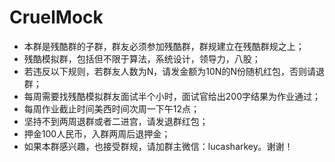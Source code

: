 # CruelMock

- 本群是残酷群的子群，群友必须参加残酷群，群规建立在残酷群规之上；
- 残酷模拟群，包括但不限于算法，系统设计，领导力，八股；
- 若违反以下规则，若群友人数为N，请发金额为10N的N份随机红包，否则请退群；
- 每周需要找残酷模拟群友面试半个小时，面试官给出200字结果为作业通过；
- 每周作业截止时间美西时间次周一下午12点；
- 坚持不到两周退群或者二进宫，请发退群红包；
- 押金100人民币，入群两周后退押金；
- 如果本群感兴趣，也接受群规，请加群主微信：lucasharkey。谢谢！
